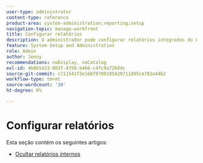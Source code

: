```yaml
---
user-type: administrator
content-type: reference
product-area: system-administration;reporting;setup
navigation-topic: manage-workfront
title: Configurar relatórios
description: O administrador pode configurar relatórios integrados do Workfront.
feature: System Setup and Administration
role: Admin
author: Jenny
recommendations: noDisplay, noCatalog
exl-id: 4b865423-803f-4758-b466-c4fc9a7268dc
source-git-commit: c711541f3e166f9700195420711d95ce782a44b2
workflow-type: tm+mt
source-wordcount: '20'
ht-degree: 0%

---
```


# Configurar relatórios

Esta seção contém os seguintes artigos:

* [Ocultar relatórios internos](../../../administration-and-setup/manage-workfront/configure-reports/hide-built-in-reports.md)
